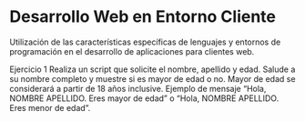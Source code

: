 # Desarrollo Web en Entorno Cliente
Utilización de las características específicas de lenguajes y entornos de programación en el desarrollo de aplicaciones para clientes web.

Ejercicio 1
Realiza un script que solicite el nombre, apellido y edad.
Salude a su nombre completo y muestre si es mayor de edad o no.
Mayor de edad se considerará a partir de 18 años inclusive.
Ejemplo de mensaje “Hola, NOMBRE APELLIDO.
Eres mayor de edad” o “Hola, NOMBRE APELLIDO.
Eres menor de edad”.
